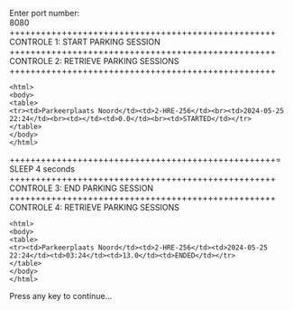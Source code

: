 Enter port number:<br>
8080<br>
+++++++++++++++++++++++++++++++++++++++++++++++++++<br>
CONTROLE 1: START PARKING SESSION<br>
+++++++++++++++++++++++++++++++++++++++++++++++++++<br>
CONTROLE 2: RETRIEVE PARKING SESSIONS<br>
+++++++++++++++++++++++++++++++++++++++++++++++++++<br>

```
<html>
<body>
<table>
<tr><td>Parkeerplaats Noord</td><td>2-HRE-256</td><br><td>2024-05-25 22:24</td><br><td></td><td>0.0</td><br><td>STARTED</td></tr>
</table>
</body>
</html>
```
+++++++++++++++++++++++++++++++++++++++++++++++++++=<br>
SLEEP 4 seconds<br>
+++++++++++++++++++++++++++++++++++++++++++++++++++<br>
CONTROLE 3: END PARKING SESSION<br>
+++++++++++++++++++++++++++++++++++++++++++++++++++<br>
CONTROLE 4: RETRIEVE PARKING SESSIONS<br>
```
<html>
<body>
<table>
<tr><td>Parkeerplaats Noord</td><td>2-HRE-256</td><td>2024-05-25 22:24</td><td>03:24</td><td>13.0</td><td>ENDED</td></tr>
</table>
</body>
</html>
```
Press any key to continue...
